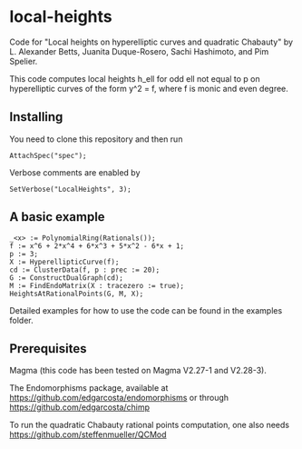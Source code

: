 # local-heights
Code for "Local heights on hyperelliptic curves and quadratic Chabauty" by L. Alexander Betts, Juanita Duque-Rosero, Sachi Hashimoto, and Pim Spelier.

This code computes local heights h_ell for odd ell not equal to p on hyperelliptic curves of the form y^2 = f, where f is monic and even degree.

Installing
--
You need to clone this repository and then run
```
AttachSpec("spec");
```

Verbose comments are enabled by
```
SetVerbose("LocalHeights", 3);
```

A basic example
--
```
_<x> := PolynomialRing(Rationals());
f := x^6 + 2*x^4 + 6*x^3 + 5*x^2 - 6*x + 1;
p := 3;
X := HyperellipticCurve(f);
cd := ClusterData(f, p : prec := 20);
G := ConstructDualGraph(cd);
M := FindEndoMatrix(X : tracezero := true);
HeightsAtRationalPoints(G, M, X);
```

Detailed examples for how to use the code can be found in the examples folder.


Prerequisites
--
Magma (this code has been tested on Magma V2.27-1 and V2.28-3).

The Endomorphisms package, available at https://github.com/edgarcosta/endomorphisms or through https://github.com/edgarcosta/chimp

To run the quadratic Chabauty rational points computation, one also needs https://github.com/steffenmueller/QCMod
